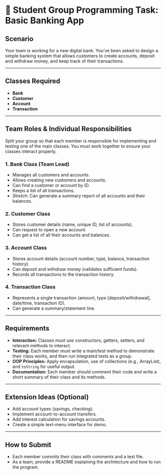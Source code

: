 # 🏦 Student Group Programming Task: Basic Banking App

## Scenario

Your team is working for a new digital bank. You’ve been asked to design a simple banking system that allows customers to create accounts, deposit and withdraw money, and keep track of their transactions.

---

## Classes Required

- **Bank**
- **Customer**
- **Account**
- **Transaction**

---

## Team Roles & Individual Responsibilities

Split your group so that each member is responsible for implementing and testing one of the main classes. You must work together to ensure your classes interact properly.

### 1. Bank Class (Team Lead)

- Manages all customers and accounts.
- Allows creating new customers and accounts.
- Can find a customer or account by ID.
- Keeps a list of all transactions.
- *Stretch:* Can generate a summary report of all accounts and their balances.

### 2. Customer Class

- Stores customer details (name, unique ID, list of accounts).
- Can request to open a new account.
- Can get a list of all their accounts and balances.

### 3. Account Class

- Stores account details (account number, type, balance, transaction history).
- Can deposit and withdraw money (validates sufficient funds).
- Records all transactions to the transaction history.

### 4. Transaction Class

- Represents a single transaction (amount, type [deposit/withdrawal], date/time, transaction ID).
- Can generate a summary/statement line.

---

## Requirements

- **Interaction:** Classes must use constructors, getters, setters, and relevant methods to interact.
- **Testing:** Each member must write a main/test method to demonstrate their class works, and then run integrated tests as a group.
- **OOP Principles:** Apply encapsulation, use of collections (e.g., ArrayList), and `toString` for useful output.
- **Documentation:** Each member should comment their code and write a short summary of their class and its methods.

---

## Extension Ideas (Optional)

- Add account types (savings, checking).
- Implement account-to-account transfers.
- Add interest calculation for savings accounts.
- Create a simple text-menu interface for demo.

---

## How to Submit

- Each member commits their class with comments and a test file.
- As a team, provide a README explaining the architecture and how to run the program.
